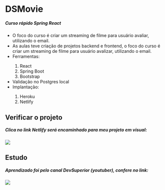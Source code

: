 # DSMovie
<div>
 
  <h5>Curso rápido Spring React</h5>
  <ul>
    <li>O foco do curso é criar um streaming de filme para usuário avaliar, utilizando o email.</li>
    <li>As aulas teve criação de projetos backend e frontend, o foco do curso é criar um streaming de filme para usuário avalizar, utilizando o email.</li>
    <li>Ferramentas: </li>
    <ol>
      <li>React</li>
      <li>Spring Boot</li>
      <li>Bootstrap</li>
    </ol>
    <li>Validação no Postgres local</li>
    <li>Implantação:</li>
     <ol>
      <li>Heroku</li>
      <li>Netlify</li>
    </ol>
  </ul>
</div>

## Verificar o projeto
<div>
  <h5>Clica no link Netlify será encaminhado para meu projeto em visual: </h5>
  <a href="https://dsmovieosmar.netlify.app/" target="_blank"><img src="https://img.shields.io/badge/Netlify-00C7B7?style=for-the-badge&logo=netlify&logoColor=white" target="_blank"></a>
</div>

## Estudo
<div>
  <h5>Aprendizado foi pelo canal DevSuperior (youtuber), confere no link: </h5>
  <a href="https://www.youtube.com/c/DevSuperior/videos" target="_blank"><img src="https://img.shields.io/badge/YouTube-FF0000?style=for-the-badge&logo=youtube&logoColor=white" target="_blank"></a>
</div>


